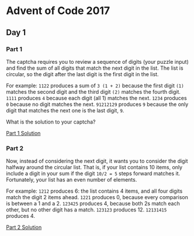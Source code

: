 # Advent of Code 2017
## Day 1

### Part 1
The captcha requires you to review a sequence of digits (your puzzle input) and find the sum of all digits that match the next digit in the list. The list is circular, so the digit after the last digit is the first digit in the list.

For example:
`1122` produces a sum of `3 (1 + 2)` because the first digit `(1)` matches the second digit and the third digit `(2)` matches the fourth digit.
`1111` produces `4` because each digit (all 1) matches the next.
`1234` produces `0` because no digit matches the next.
`91212129` produces `9` because the only digit that matches the next one is the last digit, `9`.

What is the solution to your captcha?

[Part 1 Solution](part1.rb)

### Part 2
Now, instead of considering the next digit, it wants you to consider the digit halfway around the circular list. That is, if your list contains 10 items, only include a digit in your sum if the digit `10/2 = 5` steps forward matches it. Fortunately, your list has an even number of elements.

For example:
`1212` produces 6: the list contains 4 items, and all four digits match the digit 2 items ahead.
`1221` produces 0, because every comparison is between a 1 and a 2.
`123425` produces 4, because both 2s match each other, but no other digit has a match.
`123123` produces 12.
`12131415` produces 4.

[Part 2 Solution](part2.rb)